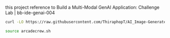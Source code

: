 this project reference to Build a Multi-Modal GenAI Application: Challenge Lab | bb-ide-genai-004
  
```bash
curl -LO https://raw.githubusercontent.com/ThiraphopT/AI_Image-Generate-and-Describe/refs/heads/main/script.sh

source arcadecrew.sh
```  


